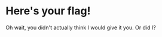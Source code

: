 # Here's your flag!

Oh wait, you didn't actually think I would give it you. Or did I?

<!-- That was easy. Now open this to get your flag -->
